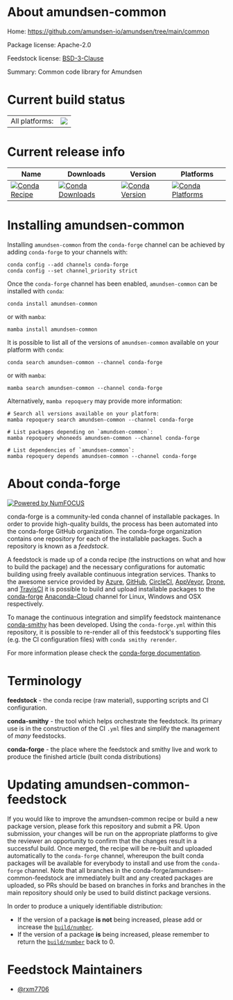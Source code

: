 About amundsen-common
=====================

Home: https://github.com/amundsen-io/amundsen/tree/main/common

Package license: Apache-2.0

Feedstock license: [BSD-3-Clause](https://github.com/conda-forge/amundsen-common-feedstock/blob/main/LICENSE.txt)

Summary: Common code library for Amundsen

Current build status
====================


<table><tr><td>All platforms:</td>
    <td>
      <a href="https://dev.azure.com/conda-forge/feedstock-builds/_build/latest?definitionId=18390&branchName=main">
        <img src="https://dev.azure.com/conda-forge/feedstock-builds/_apis/build/status/amundsen-common-feedstock?branchName=main">
      </a>
    </td>
  </tr>
</table>

Current release info
====================

| Name | Downloads | Version | Platforms |
| --- | --- | --- | --- |
| [![Conda Recipe](https://img.shields.io/badge/recipe-amundsen--common-green.svg)](https://anaconda.org/conda-forge/amundsen-common) | [![Conda Downloads](https://img.shields.io/conda/dn/conda-forge/amundsen-common.svg)](https://anaconda.org/conda-forge/amundsen-common) | [![Conda Version](https://img.shields.io/conda/vn/conda-forge/amundsen-common.svg)](https://anaconda.org/conda-forge/amundsen-common) | [![Conda Platforms](https://img.shields.io/conda/pn/conda-forge/amundsen-common.svg)](https://anaconda.org/conda-forge/amundsen-common) |

Installing amundsen-common
==========================

Installing `amundsen-common` from the `conda-forge` channel can be achieved by adding `conda-forge` to your channels with:

```
conda config --add channels conda-forge
conda config --set channel_priority strict
```

Once the `conda-forge` channel has been enabled, `amundsen-common` can be installed with `conda`:

```
conda install amundsen-common
```

or with `mamba`:

```
mamba install amundsen-common
```

It is possible to list all of the versions of `amundsen-common` available on your platform with `conda`:

```
conda search amundsen-common --channel conda-forge
```

or with `mamba`:

```
mamba search amundsen-common --channel conda-forge
```

Alternatively, `mamba repoquery` may provide more information:

```
# Search all versions available on your platform:
mamba repoquery search amundsen-common --channel conda-forge

# List packages depending on `amundsen-common`:
mamba repoquery whoneeds amundsen-common --channel conda-forge

# List dependencies of `amundsen-common`:
mamba repoquery depends amundsen-common --channel conda-forge
```


About conda-forge
=================

[![Powered by
NumFOCUS](https://img.shields.io/badge/powered%20by-NumFOCUS-orange.svg?style=flat&colorA=E1523D&colorB=007D8A)](https://numfocus.org)

conda-forge is a community-led conda channel of installable packages.
In order to provide high-quality builds, the process has been automated into the
conda-forge GitHub organization. The conda-forge organization contains one repository
for each of the installable packages. Such a repository is known as a *feedstock*.

A feedstock is made up of a conda recipe (the instructions on what and how to build
the package) and the necessary configurations for automatic building using freely
available continuous integration services. Thanks to the awesome service provided by
[Azure](https://azure.microsoft.com/en-us/services/devops/), [GitHub](https://github.com/),
[CircleCI](https://circleci.com/), [AppVeyor](https://www.appveyor.com/),
[Drone](https://cloud.drone.io/welcome), and [TravisCI](https://travis-ci.com/)
it is possible to build and upload installable packages to the
[conda-forge](https://anaconda.org/conda-forge) [Anaconda-Cloud](https://anaconda.org/)
channel for Linux, Windows and OSX respectively.

To manage the continuous integration and simplify feedstock maintenance
[conda-smithy](https://github.com/conda-forge/conda-smithy) has been developed.
Using the ``conda-forge.yml`` within this repository, it is possible to re-render all of
this feedstock's supporting files (e.g. the CI configuration files) with ``conda smithy rerender``.

For more information please check the [conda-forge documentation](https://conda-forge.org/docs/).

Terminology
===========

**feedstock** - the conda recipe (raw material), supporting scripts and CI configuration.

**conda-smithy** - the tool which helps orchestrate the feedstock.
                   Its primary use is in the construction of the CI ``.yml`` files
                   and simplify the management of *many* feedstocks.

**conda-forge** - the place where the feedstock and smithy live and work to
                  produce the finished article (built conda distributions)


Updating amundsen-common-feedstock
==================================

If you would like to improve the amundsen-common recipe or build a new
package version, please fork this repository and submit a PR. Upon submission,
your changes will be run on the appropriate platforms to give the reviewer an
opportunity to confirm that the changes result in a successful build. Once
merged, the recipe will be re-built and uploaded automatically to the
`conda-forge` channel, whereupon the built conda packages will be available for
everybody to install and use from the `conda-forge` channel.
Note that all branches in the conda-forge/amundsen-common-feedstock are
immediately built and any created packages are uploaded, so PRs should be based
on branches in forks and branches in the main repository should only be used to
build distinct package versions.

In order to produce a uniquely identifiable distribution:
 * If the version of a package **is not** being increased, please add or increase
   the [``build/number``](https://docs.conda.io/projects/conda-build/en/latest/resources/define-metadata.html#build-number-and-string).
 * If the version of a package **is** being increased, please remember to return
   the [``build/number``](https://docs.conda.io/projects/conda-build/en/latest/resources/define-metadata.html#build-number-and-string)
   back to 0.

Feedstock Maintainers
=====================

* [@rxm7706](https://github.com/rxm7706/)

